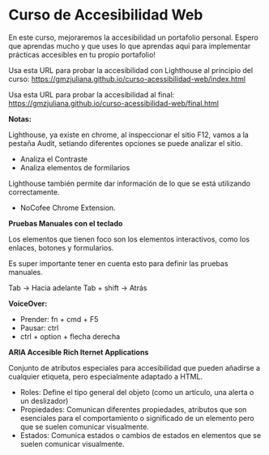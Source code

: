 # Curso de Accesibilidad Web

En este curso, mejoraremos la accesibilidad un portafolio personal. Espero que aprendas mucho y que uses lo que aprendas aqui para implementar
prácticas accesibles en tu propio portafolio!

Usa esta URL para probar la accesibilidad con Lighthouse al principio del curso:
https://gmzjuliana.github.io/curso-acessibilidad-web/index.html

Usa esta URL para probar la accesibilidad al final:
https://gmzjuliana.github.io/curso-acessibilidad-web/final.html


**Notas:**

Lighthouse, ya existe en chrome, al inspeccionar el sitio F12, vamos a la pestaña Audit, setiando diferentes opciones se puede analizar el sitio.

- Analiza el Contraste
- Analiza elementos de formilarios

Lighthouse también permite dar información de lo que se está utilizando correctamente.

- NoCofee Chrome Extension.

**Pruebas Manuales con el teclado**

Los elementos que tienen foco son los elementos interactivos, como los enlaces, botones y formularios.

Es super importante tener en cuenta esto para definir las pruebas manuales.

Tab -> Hacia adelante
Tab + shift -> Atrás


**VoiceOver:**
- Prender: fn + cmd + F5
- Pausar: ctrl
- ctrl + option + flecha derecha

**ARIA Accesible Rich Iternet Applications**

Conjunto de atributos especiales para accesibilidad que pueden añadirse a cualquier etiqueta, pero especialmente adaptado a HTML.

- Roles: Define el tipo general del objeto (como un artículo, una alerta o un deslizador)
- Propiedades: Comunican diferentes propiedades, atributos que son esenciales para el comportamiento o significado de un elemento pero que se suelen comunicar visualmente.
- Estados: Comunica estados o cambios de estados en elementos que se suelen comunicar visualmente.

